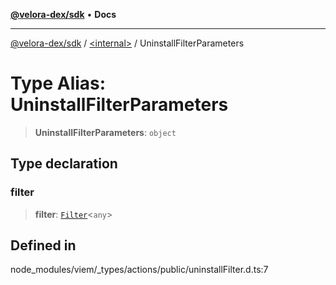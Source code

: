 [**@velora-dex/sdk**](../../README.md) • **Docs**

***

[@velora-dex/sdk](../../globals.md) / [\<internal\>](../README.md) / UninstallFilterParameters

# Type Alias: UninstallFilterParameters

> **UninstallFilterParameters**: `object`

## Type declaration

### filter

> **filter**: [`Filter`](Filter.md)\<`any`\>

## Defined in

node\_modules/viem/\_types/actions/public/uninstallFilter.d.ts:7
